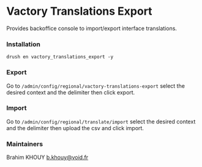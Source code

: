 # Vactory Translations Export
Provides backoffice console to import/export interface translations. 

### Installation
`drush en vactory_translations_export -y`

### Export
Go to `/admin/config/regional/vactory-translations-export` select
the desired context and the delimiter then click export.

### Import
Go to `/admin/config/regional/translate/import` select
the desired context and the delimiter then upload the csv and click import.

### Maintainers
Brahim KHOUY <b.khouy@void.fr>
